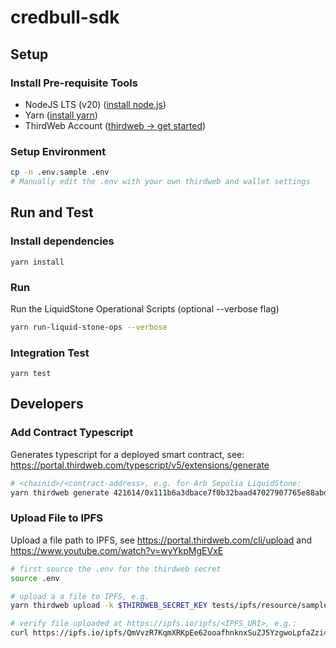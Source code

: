 # credbull-sdk

## Setup

### Install Pre-requisite Tools

- NodeJS LTS (v20) ([install node.js](https://nodejs.org/en/learn/getting-started/how-to-install-nodejs))
- Yarn ([install yarn](https://v3.yarnpkg.com/getting-started/install))
- ThirdWeb Account ([thirdweb -> get started](https://thirdweb.com/))

### Setup Environment

```bash
cp -n .env.sample .env
# Manually edit the .env with your own thirdweb and wallet settings
```

## Run and Test

### Install dependencies

`yarn install`

### Run

Run the LiquidStone Operational Scripts (optional --verbose flag)

```bash
yarn run-liquid-stone-ops --verbose
```

### Integration Test

`yarn test`

## Developers

### Add Contract Typescript

Generates typescript for a deployed smart contract, see: https://portal.thirdweb.com/typescript/v5/extensions/generate

```bash
# <chainid>/<contract-address>, e.g. for Arb Sepolia LiquidStone:
yarn thirdweb generate 421614/0x111b6a3dbace7f0b32baad47027907765e88abd2
```

### Upload File to IPFS

Upload a file path to IPFS, see https://portal.thirdweb.com/cli/upload and https://www.youtube.com/watch?v=wyYkpMgEVxE

```bash
# first source the .env for the thirdweb secret
source .env

# upload a a file to IPFS, e.g.
yarn thirdweb upload -k $THIRDWEB_SECRET_KEY tests/ipfs/resource/sample_1.csv

# verify file uploaded at https://ipfs.io/ipfs/<IPFS_URI>, e.g.:
curl https://ipfs.io/ipfs/QmVvzR7KqmXRKpEe62ooafhnknxSuZJ5YzgwoLpfaZzi4y
```
